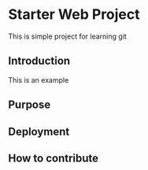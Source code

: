 # Starter Web Project

This is simple project for learning git

## Introduction

This is an example

## Purpose

## Deployment

## How to contribute
